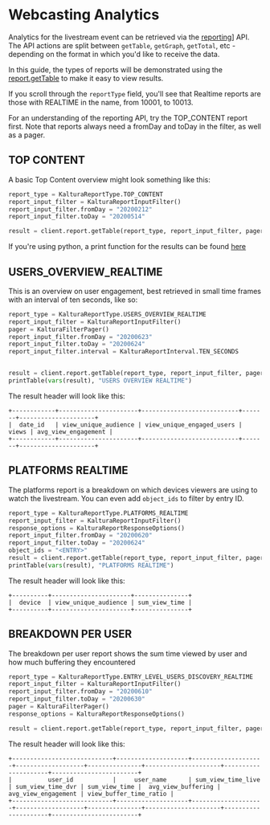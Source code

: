 
# Webcasting Analytics 

Analytics for the livestream event can be retrieved via the [reporting](https://developer.kaltura.com/console/service/report/)] API. The API actions are split between `getTable`, `getGraph`, `getTotal`, etc - depending on the format in which you'd like to receive the data. 

In this guide, the types of reports will be demonstrated using the [report.getTable](https://developer.kaltura.com/console/service/report/action/getTable) to make it easy to view results. 

If you scroll through the `reportType` field, you'll see that Realtime reports are those with REALTIME in the name, from 10001, to 10013. 

For an understanding of the reporting API, try the TOP_CONTENT report first. 
Note that reports always need a fromDay and toDay in the filter, as well as a pager. 

## TOP CONTENT 

A basic Top Content overview might look something like this: 

```python
report_type = KalturaReportType.TOP_CONTENT
report_input_filter = KalturaReportInputFilter()
report_input_filter.fromDay = "20200212"
report_input_filter.toDay = "20200514"

result = client.report.getTable(report_type, report_input_filter, pager)`
```

If you're using python, a print function for the results can be found [here](https://github.com/kaltura-vpaas/webcasting-app-python/blob/master/print-analytics.py)

## USERS_OVERVIEW_REALTIME

This is an overview on user engagement, best retrieved in small time frames with an interval of ten seconds, like so:

```python
report_type = KalturaReportType.USERS_OVERVIEW_REALTIME
report_input_filter = KalturaReportInputFilter()
pager = KalturaFilterPager()
report_input_filter.fromDay = "20200623"
report_input_filter.toDay = "20200624"
report_input_filter.interval = KalturaReportInterval.TEN_SECONDS


result = client.report.getTable(report_type, report_input_filter, pager, order)
printTable(vars(result), "USERS OVERVIEW REALTIME")
```

The result header will look like this:

```
+------------+----------------------+---------------------------+-------+---------------------+
|  date_id   | view_unique_audience | view_unique_engaged_users | views | avg_view_engagement |
+------------+----------------------+---------------------------+-------+---------------------+
```

## PLATFORMS REALTIME

The platforms report is a breakdown on which devices viewers are using to watch the livestream. You can even add `object_ids` to filter by entry ID. 

```python
report_type = KalturaReportType.PLATFORMS_REALTIME
report_input_filter = KalturaReportInputFilter()
response_options = KalturaReportResponseOptions()
report_input_filter.fromDay = "20200620"
report_input_filter.toDay = "20200624"
object_ids = "<ENTRY>"
result = client.report.getTable(report_type, report_input_filter, pager, order, object_ids)
printTable(vars(result), "PLATFORMS REALTIME")
```

The result header will look like this: 

```
+----------+----------------------+---------------+
|  device  | view_unique_audience | sum_view_time |
+----------+----------------------+---------------+
```

## BREAKDOWN PER USER 

The breakdown per user report shows the sum time viewed by user and how much buffering they encountered 

```python
report_type = KalturaReportType.ENTRY_LEVEL_USERS_DISCOVERY_REALTIME
report_input_filter = KalturaReportInputFilter()
report_input_filter.fromDay = "20200610"
report_input_filter.toDay = "20200630"
pager = KalturaFilterPager()
response_options = KalturaReportResponseOptions()

result = client.report.getTable(report_type, report_input_filter, pager)
```

The result header will look like this: 

```
+----------------------------+--------------------+--------------------+-------------------+---------------+---------------------+---------------------+------------------------+
|          user_id           |     user_name      | sum_view_time_live | sum_view_time_dvr | sum_view_time |  avg_view_buffering | avg_view_engagement | view_buffer_time_ratio |
+----------------------------+--------------------+--------------------+-------------------+---------------+---------------------+---------------------+------------------------+
```

